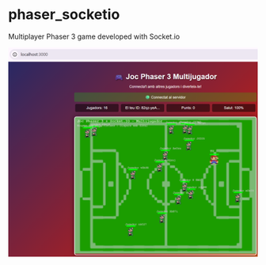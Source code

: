 # phaser_socketio
Multiplayer Phaser 3 game developed with Socket.io

![Pantalla](assets/screenshots/screen_game.png)